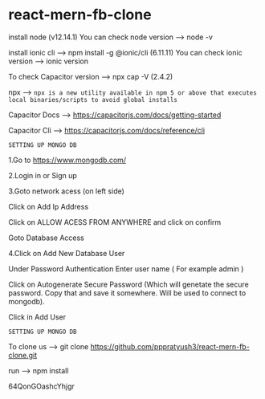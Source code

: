 # react-mern-fb-clone

install node (v12.14.1)
You can check node version --> node -v

install ionic cli --> npm install -g @ionic/cli (6.11.11)
You can check ionic version --> ionic version

To check Capacitor version --> npx cap -V (2.4.2)

npx --> `npx is a new utility available in npm 5 or above that executes local binaries/scripts to avoid global installs`

Capacitor Docs --> https://capacitorjs.com/docs/getting-started

Capacitor Cli --> https://capacitorjs.com/docs/reference/cli

`SETTING UP MONGO DB `

1.Go to https://www.mongodb.com/

2.Login in or Sign up

3.Goto network acess (on left side)

  Click on Add Ip Address

  Click on ALLOW ACESS FROM ANYWHERE and click on confirm

  Goto Database Access

4.Click on Add New Database User
  
  Under Password Authentication Enter user name ( For example admin )
  
  Click on Autogenerate Secure Password (Which will genetate the secure password. Copy that and save it somewhere. Will be used to connect to mongodb).
  
  Click in Add User

` SETTING UP MONGO DB `

To clone us --> git clone https://github.com/pppratyush3/react-mern-fb-clone.git

run --> npm install

64QonGOashcYhjgr
